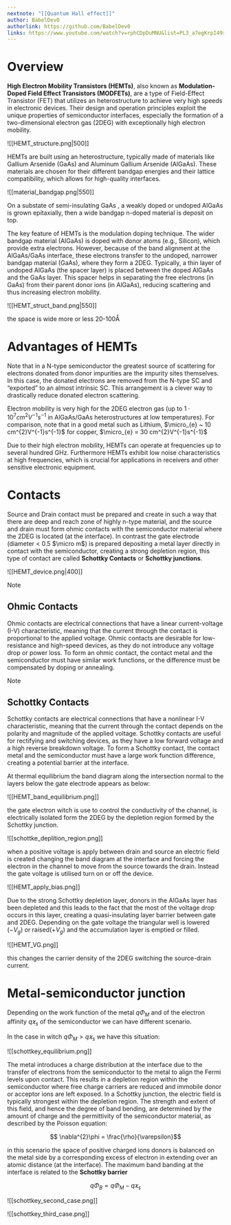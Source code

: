 ```yaml
---
nextnote: "[[Quantum Hall effect]]"
author: BabelDev0
authorlink: https://github.com/BabelDev0
links: https://www.youtube.com/watch?v=rphCDpDuMNU&list=PL3_a7egKrpI49r2F-euhMe03x0iBjJs-d
---
```

# Overview

**High Electron Mobility Transistors (HEMTs)**, also known as **Modulation-Doped Field Effect Transistors (MODFETs)**, are a type of Field-Effect Transistor (FET) that utilizes an heterostructure to achieve very high speeds in electronic devices. Their design and operation principles exploit the unique properties of semiconductor interfaces, especially the formation of a two-dimensional electron gas (2DEG) with exceptionally high electron mobility.


![[HEMT_structure.png|500]]

HEMTs are built using an heterostructure, typically made of materials like Gallium Arsenide (GaAs) and Aluminum Gallium Arsenide (AlGaAs). These materials are chosen for their different bandgap energies and their lattice compatibility, which allows for high-quality interfaces.

![[material_bandgap.png|550]]

On a substate of semi-insulating GaAs , a weakly doped or undoped AlGaAs is grown epitaxially, then a wide bandgap n-doped material is deposit on top.

The key feature of HEMTs is the modulation doping technique. The wider bandgap material (AlGaAs) is doped with donor atoms (e.g., Silicon), which provide extra electrons. However, because of the band alignment at the AlGaAs/GaAs interface, these electrons transfer to the undoped, narrower bandgap material (GaAs), where they form a 2DEG. Typically, a thin layer of undoped AlGaAs (the spacer layer) is placed between the doped AlGaAs and the GaAs layer. This spacer helps in separating the free electrons (in GaAs) from their parent donor ions (in AlGaAs), reducing scattering and thus increasing electron mobility.

![[HEMT_struct_band.png|550]]

the space is wide more or less 20-100Å

# **Advantages of HEMTs**

Note that in a N-type semiconductor the greatest source of scattering for electrons donated from donor impurities are the impurity sites themselves. In this case, the donated electrons are removed from the N-type SC and “exported” to an almost intrinsic SC. This arrangement is a clever way to drastically reduce donated electron scattering.

Electron mobility is very high for the 2DEG electron gas (up to $1 \cdot 10^{7} cm^{2}V^{-1}s^{-1}$ in AlGaAs/GaAs heterostructures at low temperatures). For comparison, note that in a good metal such as Lithium, $\micro_{e} ~ 10 cm^{2}V^{-1}s^{-1}$ for copper, $\micro_{e} = 30 cm^{2}V^{-1}s^{-1}$

Due to their high electron mobility, HEMTs can operate at frequencies up to several hundred GHz. Furthermore HEMTs exhibit low noise characteristics at high frequencies, which is crucial for applications in receivers and other sensitive electronic equipment.

# Contacts

Source and Drain contact must be prepared and create in such a way that there are deep and reach zone of highly n-type material, and the source and drain must form ohmic contacts with the semiconductor material where the 2DEG is located (at the interface). In contrast the gate electrode (diameter < 0.5 $\micro m$) is prepared depositing a metal layer directly in contact with the semiconductor, creating a strong depletion region, this type of contact are called **Schottky Contacts** or **Schottky junctions**.


![[HEMT_device.png|400]]

>[!Note]
>## Ohmic Contacts
>Ohmic contacts are electrical connections that have a linear current-voltage (I-V) characteristic, meaning that the current through the contact is proportional to the applied voltage. Ohmic contacts are desirable for low-resistance and high-speed devices, as they do not introduce any voltage drop or power loss. To form an ohmic contact, the contact metal and the semiconductor must have similar work functions, or the difference must be compensated by doping or annealing.

>[!Note]
>## Schottky Contacts
>Schottky contacts are electrical connections that have a nonlinear I-V characteristic, meaning that the current through the contact depends on the polarity and magnitude of the applied voltage. Schottky contacts are useful for rectifying and switching devices, as they have a low forward voltage and a high reverse breakdown voltage. To form a Schottky contact, the contact metal and the semiconductor must have a large work function difference, creating a potential barrier at the interface.

At thermal equilibrium the band diagram along the intersection normal to the layers below the gate electrode appears as below:

![[HEMT_band_equilibrium.png]]

the gate electron witch is use to control the conductivity of the channel, is electrically isolated form the 2DEG by the depletion region formed by the Schottky junction.

![[schottke_deplition_region.png]]

when a positive voltage is apply between drain and source an electric field is created changing the band diagram at the interface and forcing the electron in the channel to move from the source towards the drain. Instead the gate voltage is utilised turn on or off the device.

![[HEMT_apply_bias.png]]

Due to the strong Schottky depletion layer, donors in the AlGaAs layer has been depleted and this leads to the fact that the most of the voltage drop occurs in this layer, creating a quasi-insulating layer barrier between gate and 2DEG. Depending on the gate voltage the triangular well is lowered ($-V_g$) or raised($+V_g$) and the accumulation layer is emptied or filled.

![[HEMT_VG.png]]

this changes the carrier density of the 2DEG switching the source-drain current.

# Metal-semiconductor junction

Depending on the work function of the metal $q\Phi_{M}$ and of the electron affinity $q\varkappa_{s}$ of the semiconductor we can have different scenario.

In the case in witch $q\Phi_{M} > q\varkappa_{s}$ we have this situation:

![[schottkey_equilibrium.png]]

The metal introduces a charge distribution at the interface due to the transfer of electrons from the semiconductor to the metal to align the Fermi levels upon contact. This results in a depletion region within the semiconductor where free charge carriers are reduced and immobile donor or acceptor ions are left exposed. In a Schottky junction, the electric field is typically strongest within the depletion region. The strength and extent of this field, and hence the degree of band bending, are determined by the amount of charge and the permittivity of the semiconductor material, as described by the Poisson equation:

$$ 
\nabla^{2}\phi = \frac{\rho}{\varepsilon}​
$$

in this scenario the space of positive charged ions donors is balanced on the metal  side by a corresponding excess of electron in extending over an atomic distance (at the interface). The maximum band banding at the interface is related to the **Schottky barrier** 


$$ 
q\Phi_{B} = q\Phi_{M} - q\varkappa_{s}
$$


![[schottkey_second_case.png]]


![[schottkey_third_case.png]]